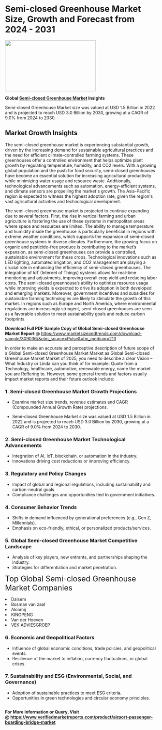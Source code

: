 <H1>Semi-closed Greenhouse Market Size, Growth and Forecast from 2024 - 2031</H1><img class="aligncenter size-medium wp-image-584254" src="https://thirdeyenews.in/wp-content/uploads/2024/09/Global-Market-Research-300x168.jpeg" alt="" width="300" height="168" /><p><strong>Global&nbsp;<a href="https://www.marketsizeandtrends.com/download-sample/309036/&amp;utm_source=Pulse&amp;utm_medium=213">Semi-closed Greenhouse Market</a> Insights</strong></p><p>Semi-closed Greenhouse Market size was valued at USD 1.5 Billion in 2022 and is projected to reach USD 3.0 Billion by 2030, growing at a CAGR of 9.0% from 2024 to 2030.</p><p><h2>Market Growth Insights</h2> <p>The semi-closed greenhouse market is experiencing substantial growth, driven by the increasing demand for sustainable agricultural practices and the need for efficient climate-controlled farming systems. These greenhouses offer a controlled environment that helps optimize plant growth by regulating temperature, humidity, and CO2 levels. With a growing global population and the push for food security, semi-closed greenhouses have become an essential solution for increasing agricultural productivity while minimizing water usage and resource waste. Additionally, technological advancements such as automation, energy-efficient systems, and climate sensors are propelling the market's growth. The Asia-Pacific region is expected to witness the highest adoption rate, given the region's vast agricultural activities and technological development. </p> <p>The semi-closed greenhouse market is projected to continue expanding due to several factors. First, the rise in vertical farming and urban agriculture is fostering the use of these systems in metropolitan areas where space and resources are limited. The ability to manage temperature and humidity inside the greenhouse is particularly beneficial in regions with extreme weather conditions, which supports the expansion of semi-closed greenhouse systems in diverse climates. Furthermore, the growing focus on organic and pesticide-free produce is contributing to the market’s expansion, as semi-closed greenhouses can provide a controlled, sustainable environment for these crops. Technological innovations such as LED lighting, automated irrigation, and CO2 management are playing a crucial role in enhancing the efficiency of semi-closed greenhouses. The integration of IoT (Internet of Things) systems allows for real-time monitoring and adjustments, improving overall crop yield and reducing labor costs. The semi-closed greenhouse’s ability to optimize resource usage while improving yields is expected to drive its adoption in both developed and emerging markets. Moreover, government incentives and subsidies for sustainable farming technologies are likely to stimulate the growth of this market. In regions such as Europe and North America, where environmental regulations are increasingly stringent, semi-closed greenhouses are seen as a favorable solution to meet sustainability goals and reduce carbon footprints. </p><p><span class=""><strong>Download Full PDF Sample Copy of Global Semi-closed Greenhouse Market Report</strong> @ <a href="https://www.marketsizeandtrends.com/download-sample/309036/&amp;utm_source=Pulse&amp;utm_medium=213" target="_blank">https://www.marketsizeandtrends.com/download-sample/309036/&amp;utm_source=Pulse&amp;utm_medium=213</a></span></p><p>In order to make an accurate and perceptive description of future scope of a Global&nbsp;Semi-closed Greenhouse Market Market as Global&nbsp;Semi-closed Greenhouse Market Market of 2025, you need to describe a clear Vision &ndash; What Industry or Linda can you think of for example: Quote from a Technology, healthcare, automotive, renewable energy, name the market you are Reffering to. However, some general trends and factors usually impact market reports and their future outlook include:</p><h3>1.&nbsp;<strong>Semi-closed Greenhouse Market Growth Projections</strong></h3><ul><li>Examine market size trends, revenue estimates and CAGR (Compounded Annual Growth Rate) projections.</li><li><p>Semi-closed Greenhouse Market size was valued at USD 1.5 Billion in 2022 and is projected to reach USD 3.0 Billion by 2030, growing at a CAGR of 9.0% from 2024 to 2030.</p></li></ul><h3>2.&nbsp;<strong>Semi-closed Greenhouse Market Technological Advancements</strong></h3><ul><li>Integration of AI, IoT, blockchain, or automation in the industry.</li><li>Innovations driving cost reductions or improving efficiency.</li></ul><h3>3.&nbsp;<strong>Regulatory and Policy Changes</strong></h3><ul><li>Impact of global and regional regulations, including sustainability and carbon-neutral goals.</li><li>Compliance challenges and opportunities tied to government initiatives.</li></ul><h3>4.&nbsp;<strong>Consumer Behavior Trends</strong></h3><ul><li>Shifts in demand influenced by generational preferences (e.g., Gen Z, Millennials).</li><li>Emphasis on eco-friendly, ethical, or personalized products/services.</li></ul><h3>5.&nbsp;<strong>Global Semi-closed Greenhouse Market Competitive Landscape</strong></h3><ul><li>Analysis of key players, new entrants, and partnerships shaping the industry.</li><li>Strategies for differentiation and market penetration.</li></ul><p data-pm-slice="1 1 []"><span style="color: inherit; font-family: inherit; font-size: 25px;">Top Global Semi-closed Greenhouse Market Companies</span></p><div class="" data-test-id=""><p><li>Dalsem</li><li> Bosman van zaal</li><li> Alcomij</li><li> KINGPENG</li><li> Van der Hoeven</li><li> VEK ADVIESGROEP</li></p></div><h3>6.&nbsp;<strong>Economic and Geopolitical Factors</strong></h3><ul><li>Influence of global economic conditions, trade policies, and geopolitical events.</li><li>Resilience of the market to inflation, currency fluctuations, or global crises.</li></ul><h3>7.&nbsp;<strong>Sustainability and ESG (Environmental, Social, and Governance)</strong></h3><ul><li>Adoption of sustainable practices to meet ESG criteria.</li><li>Opportunities in green technologies and circular economy principles.</li></ul><h2><strong style="font-size: 14px;">For More Information or Query, Visit @&nbsp;</strong><a style="background-color: #ffffff; font-size: 14px;" href="https://www.marketsizeandtrends.com/report/semi-closed-greenhouse-market/" target="_blank">https://www.verifiedmarketreports.com/product/airport-passenger-boarding-bridge-market</a></h2>
